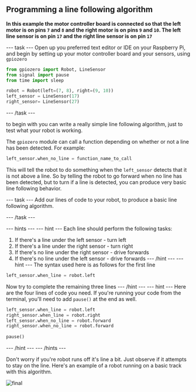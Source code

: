 ## Programming a line following algorithm

**In this example the motor controller board is connected so that the left motor is on pins `7` and `8` and the right motor is on pins `9` and `10`. The left line sensor is on pin `17` and the right line sensor is on pin `17`**

--- task ---
Open up you preferred text editor or IDE on your Raspberry Pi, and begin by setting up your motor controller board and your sensors, using `gpiozero`

```python
from gpiozero import Robot, LineSensor
from signal import pause
from time import sleep

robot = Robot(left=(7, 8), right=(9, 10)) 
left_sensor = LineSensor(17)
right_sensor= LineSensor(27)
```
--- /task ---

to begin with you can write a really simple line following algorithm, just to test what your robot is working.

The `gpiozero` module can call a function depending on whether or not a line has been detected. For example:

```python
left_sensor.when_no_line = function_name_to_call
```

This will tell the robot to do something when the `left_sensor` detects that it is not above a line.
So by telling the robot to go forward when no line has been detected, but to turn if a line is detected, you can produce very basic line following behavior.

--- task ---
Add our lines of code to your robot, to produce a basic line following algorithm.

--- /task ---

--- hints --- --- hint ---
Each line should perform the following tasks:
1. If there's a line under the left sensor - turn left
2. If there's a line under the right sensor - turn right
3. If there's no line under the right sensor - drive forwards
4. If there's no line under the left sensor - drive forwards
--- /hint --- --- hint ---
The syntax used here is as follows for the first line
```python
left_sensor.when_line = robot.left
```
Now try to complete the remaining three lines
--- /hint --- --- hint ---
Here are the four lines of code you need. If you're running your code from the terminal, you'll need to add `pause()` at the end as well.

```python
left_sensor.when_line = robot.left
right_sensor.when_line = robot.right
left_sensor.when_no_line = robot.forward
right_sensor.when_no_line = robot.forward
                 
pause()
```
--- /hint --- --- /hints ---

Don't worry if you're robot runs off it's line a bit. Just observe if it attempts to stay on the line. Here's an example of a robot running on a basic track with this algorithm.

![final](images/final.gif)
